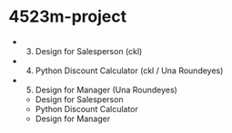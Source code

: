 # 4523m-project
* 3.    Design for Salesperson (ckl)
* 4. 	Python Discount Calculator (ckl / Una Roundeyes)
* 5.    Design for Manager (Una Roundeyes)
    * Design for Salesperson
    * Python Discount Calculator
    * Design for Manager